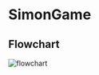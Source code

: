 # SimonGame
<h2>Flowchart</h2>
<img = "https://photos.google.com/search/_tra_/photo/AF1QipP_3d5TnVJQRk0_v1EHY3vRyT2bQwv2wgeV14aF" alt= "flowchart">
